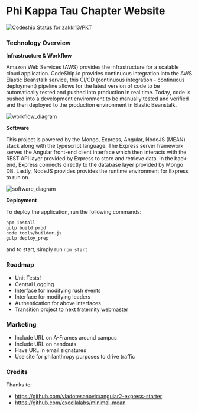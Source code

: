 # Phi Kappa Tau Chapter Website

[ ![Codeship Status for zakkl13/PKT](https://codeship.com/projects/5a383150-303c-0134-d38e-7603af744759/status?branch=master)](https://codeship.com/projects/164142)

### Technology Overview
**Infrastructure & Workflow**

Amazon Web Services (AWS) provides the infrastructure for a scalable cloud application. CodeShip.io provides continuous integration into the AWS Elastic Beanstalk service, this
CI/CD (continuous integration - continuous deployment) pipeline allows for the latest version of code to be automatically tested and pushed into production in real time.
Today, code is pushed into a development environment to be manually tested and verified and then deployed to the production environment in Elastic Beanstalk.

![workflow_diagram](http://i.imgur.com/iqzI38i.png)

**Software**

This project is powered by the Mongo, Express, Angular, NodeJS (MEAN) stack along with the typescript language. The Express server framework serves the Angular front-end client
interface which then interacts with the REST API layer provided by Express to store and retrieve data. In the back-end, Express connects directly
to the database layer provided by Mongo DB. Lastly, NodeJS provides provides the runtime environment for Express to run on.

![software_diagram](http://i.imgur.com/uJkIBmE.png)

**Deployment**

To deploy the application, run the following commands:
```
npm install
gulp build:prod
node tools/builder.js
gulp deploy_prep
```
and to start, simply run `npm start`

### Roadmap
* Unit Tests!
* Central Logging
* Interface for modifying rush events
* Interface for modifying leaders
* Authentication for above interfaces
* Transition project to next fraternity webmaster


### Marketing
* Include URL on A-Frames around campus
* Include URL on handouts
* Have URL in email signatures
* Use site for philanthropy purposes to drive traffic

### Credits
Thanks to:
* https://github.com/vladotesanovic/angular2-express-starter
* https://github.com/excellalabs/minimal-mean
